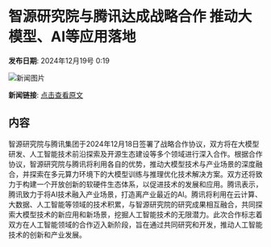 # 智源研究院与腾讯达成战略合作 推动大模型、AI等应用落地

**发布日期**: 2024年12月19号 0:19

![新闻图片](https://pic.chinaz.com/picmap/201812191620400902_0.jpg)

**新闻链接**: [点击查看原文](https://www.aibase.com/zh/news/14086)

## 内容

智源研究院与腾讯集团于2024年12月18日签署了战略合作协议，双方将在大模型研发、人工智能技术前沿探索及开源生态建设等多个领域进行深入合作。根据合作协议，智源研究院与腾讯将利用各自的优势，推动大模型技术与产业场景的深度融合，并探索在多元算力环境下的大模型训练与推理优化技术解决方案。双方还将致力于构建一个开放创新的软硬件生态体系，以促进技术的发展和应用。腾讯表示，腾讯致力于将AI技术融入产业场景，打造离产业最近的AI。腾讯将利用在云计算、大数据、人工智能等领域的技术积累，与智源研究院的研究成果相互融合，共同探索大模型技术的新应用和新场景，挖掘人工智能技术的无限潜力。此次合作标志着双方在人工智能领域的合作迈入新阶段，旨在通过共同研究和开发，推动人工智能技术的创新和产业发展。
